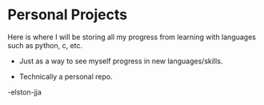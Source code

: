 # Personal Projects

Here is where I will be storing all my progress from learning with languages such as python, c, etc.

- Just as a way to see myself progress in new languages/skills.

- Technically a personal repo.

-elston-jja
